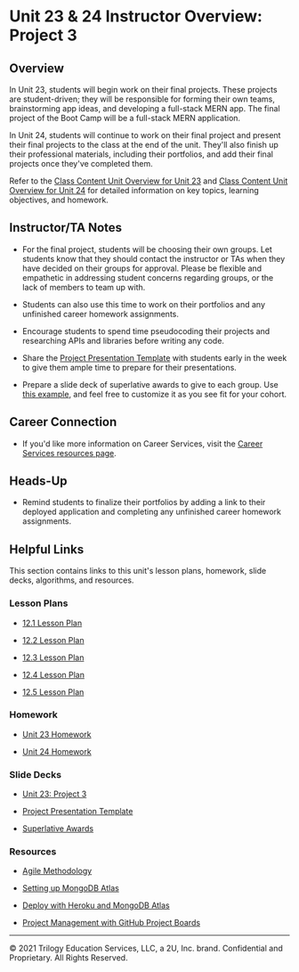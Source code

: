 # Unit 23 & 24 Instructor Overview: Project 3

## Overview

In Unit 23, students will begin work on their final projects. These projects are student-driven; they will be responsible for forming their own teams, brainstorming app ideas, and developing a full-stack MERN app. The final project of the Boot Camp will be a full-stack MERN application.

In Unit 24, students will continue to work on their final project and present their final projects to the class at the end of the unit. They'll also finish up their professional materials, including their portfolios, and add their final projects once they've completed them.

Refer to the [Class Content Unit Overview for Unit 23](../../../01-Class-Content/23-Project-3/README.md) and  [Class Content Unit Overview for Unit 24](../../../01-Class-Content/24-Project-3-Contd/README.md) for detailed information on key topics, learning objectives, and homework.

## Instructor/TA Notes

* For the final project, students will be choosing their own groups. Let students know that they should contact the instructor or TAs when they have decided on their groups for approval. Please be flexible and empathetic in addressing student concerns regarding groups, or the lack of members to team up with.

* Students can also use this time to work on their portfolios and any unfinished career homework assignments.

* Encourage students to spend time pseudocoding their projects and researching APIs and libraries before writing any code.

* Share the [Project Presentation Template](https://docs.google.com/presentation/d/10QaO9KH8HtUXj__81ve0SZcpO5DbMbqqQr4iPpbwKks/edit?usp=sharing) with students early in the week to give them ample time to prepare for their presentations.

* Prepare a slide deck of superlative awards to give to each group. Use [this example](https://docs.google.com/presentation/d/1Tca5VT_S13ioFUO-pewh_g9dJaBQ9prg-vsRwMjyDXU/edit?usp=sharing), and feel free to customize it as you see fit for your cohort.

## Career Connection

* If you'd like more information on Career Services, visit the [Career Services resources page](https://mycareerspot.org/).

## Heads-Up

* Remind students to finalize their portfolios by adding a link to their deployed application and completing any unfinished career homework assignments.

## Helpful Links

This section contains links to this unit's lesson plans, homework, slide decks, algorithms, and resources.

### Lesson Plans

  * [12.1 Lesson Plan](./01-Day/01-Day-LessonPlan.md)

  * [12.2 Lesson Plan](./02-Day/02-Day-LessonPlan.md)
  
  * [12.3 Lesson Plan](./03-Day/03-Day-LessonPlan.md)

  * [12.4 Lesson Plan](./04-Day/04-Day-LessonPlan.md)
  
  * [12.5 Lesson Plan](./05-Day/05-Day-LessonPlan.md)

### Homework

  * [Unit 23 Homework](../../../01-Class-Content/23-Project-3/02-Homework/README.md)

  * [Unit 24 Homework](../../../01-Class-Content/24-Project-3-Contd/02-Homework/README.md)

### Slide Decks

  * [Unit 23: Project 3](https://docs.google.com/presentation/d/1J0mGF93xbfAXJigu__PFhdepQ8eIDI0ADBKG1zHmD34/edit#slide=id.g4831362597_2_495)

  * [Project Presentation Template](https://docs.google.com/presentation/d/10QaO9KH8HtUXj__81ve0SZcpO5DbMbqqQr4iPpbwKks/edit?usp=sharing)

  * [Superlative Awards](https://docs.google.com/presentation/d/1Tca5VT_S13ioFUO-pewh_g9dJaBQ9prg-vsRwMjyDXU/edit?usp=sharing)

### Resources

* [Agile Methodology](https://en.wikipedia.org/wiki/Agile_software_development)

* [Setting up MongoDB Atlas](https://coding-boot-camp.github.io/full-stack/mongodb/how-to-set-up-mongodb-atlas)

* [Deploy with Heroku and MongoDB Atlas](https://coding-boot-camp.github.io/full-stack/mongodb/deploy-with-heroku-and-mongodb-atlas)

* [Project Management with GitHub Project Boards](https://docs.github.com/en/github/managing-your-work-on-github/about-project-boards)

---
© 2021 Trilogy Education Services, LLC, a 2U, Inc. brand. Confidential and Proprietary. All Rights Reserved.
